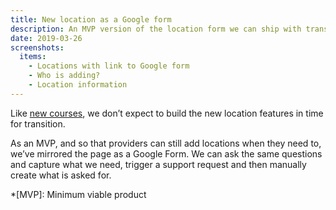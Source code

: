 ```yaml
---
title: New location as a Google form
description: An MVP version of the location form we can ship with transition
date: 2019-03-26
screenshots:
  items:
    - Locations with link to Google form
    - Who is adding?
    - Location information
---
```


Like [new courses](/publish-teacher-training-courses/new-course-google-form), we don’t expect to build the new location features in time for transition.

As an MVP, and so that providers can still add locations when they need to, we’ve mirrored the page as a Google Form. We can ask the same questions and capture what we need, trigger a support request and then manually create what is asked for.

*[MVP]: Minimum viable product
